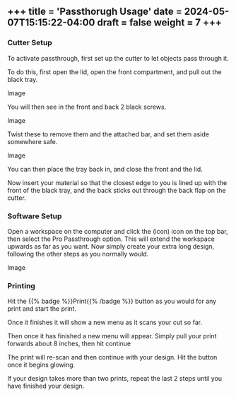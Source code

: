 +++
title = 'Passthorugh Usage'
date = 2024-05-07T15:15:22-04:00
draft = false
weight = 7
+++
---

### Cutter Setup

To activate passthrough, first set up the cutter to let objects pass through it.

To do this, first open the lid, open the front compartment, and pull out the black tray.

Image

You will then see in the front and back 2 black screws.

Image

Twist these to remove them and the attached bar, and set them aside somewhere safe.

Image

You can then place the tray back in, and close the front and the lid.

Now insert your material so that the closest edge to you is lined up with the front of the black tray, and the back sticks out through the back flap on the cutter. 

### Software Setup

Open a workspace on the computer and click the (icon) icon on the top bar, then select the Pro Passthrough option. This will extend the workspace upwards as far as you want. Now simply create your extra long design, following the other steps as you normally would.

Image

### Printing

Hit the {{% badge %}}Print{{% /badge %}} button as you would for any print and start the print.

Once it finishes it will show a new menu as it scans your cut so far.

Then once it has finished a new menu will appear. Simply pull your print forwards about 8 inches, then hit continue

The print will re-scan and then continue with your design. Hit the button once it begins glowing.

If your design takes more than two prints, repeat the last 2 steps until you have finished your design.